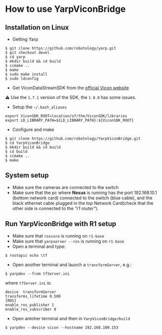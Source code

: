 # How to use YarpViconBridge
Installation on Linux
---------------------
- Getting Yarp
```
$ git clone https://github.com/robotology/yarp.git
$ git checkout devel
$ cd yarp 
$ mkdir build && cd build
$ ccmake ..
$ make
$ sudo make install
$ sudo ldconfig
```
- Get ViconDataStreamSDK from the [official  Vicon website](https://www.vicon.com/products/software/datastream-sdk)

⚠️ Use the `1.7.1` version of the SDK, the `1.8.0` has some issues.

- Setup the `~/.bash_aliases`
```
export ViconSDK_ROOT=location/of/the/ViconSDK/libraries
export LD_LIBRARY_PATH=${LD_LIBRARY_PATH}:${ViconSDK_ROOT}
```

- Configure and make

```
$ git clone https://github.com/robotology/YarpViconBridge.git
$ cd YarpViconBridge
$ mkdir build && cd build
$ cd build 
$ ccmake ..
$ make
```
System setup
------------
- Make sure the cameras are connected to the switch
- Make sure that the pc where **Nexus** is running has the port 192.168.10.1 (bottom network card) connected to the switch (blue cable), and the black
ethernet cable plugged in the top Network Card(check that the other side is connected to the *"r1 router"*).

Run YarpViconBridge with R1 setup
---------------------------------
- Make sure that `roscore` is running on `r1-base`
- Make sure that `yarpserver --ros` is running on `r1-base`
- Open a terminal and type: 
```
$ rostopic echo \tf
```
- Open another terminal and launch a `transformServer`, e.g.:
```
$ yarpdev --from tfServer.ini
```
where `tfServer.ini` is:
```
device  transformServer
transforms_lifetime 0.500
[ROS]
enable_ros_publisher 1
enable_ros_subscriber 0
```
- Open antoher terminal and then in `YarpViconBridge/build`
```
$ yarpdev --device vicon --hostname 192.168.100.153
```

